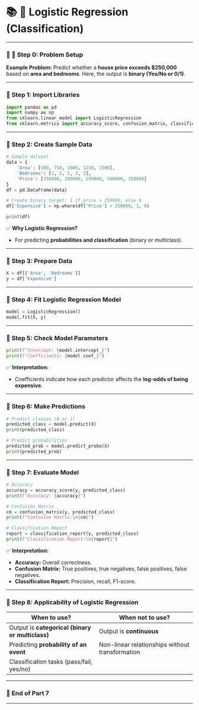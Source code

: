 # 📚 **🌟 Logistic Regression (Classification)**

---

### 📝 **🔹 Step 0: Problem Setup**

**Example Problem:**
Predict whether a **house price exceeds \$250,000** based on **area and bedrooms**. Here, the output is **binary (Yes/No or 0/1)**.

---

### 🔹 **Step 1: Import Libraries**

```python
import pandas as pd
import numpy as np
from sklearn.linear_model import LogisticRegression
from sklearn.metrics import accuracy_score, confusion_matrix, classification_report
```

---

### 🔹 **Step 2: Create Sample Data**

```python
# Sample dataset
data = {
    'Area': [500, 750, 1000, 1250, 1500],
    'Bedrooms': [1, 2, 2, 3, 3],
    'Price': [150000, 200000, 250000, 300000, 350000]
}
df = pd.DataFrame(data)

# Create binary target: 1 if price > 250000, else 0
df['Expensive'] = np.where(df['Price'] > 250000, 1, 0)

print(df)
```

✅ **Why Logistic Regression?**

* For predicting **probabilities and classification** (binary or multiclass).

---

### 🔹 **Step 3: Prepare Data**

```python
X = df[['Area', 'Bedrooms']]
y = df['Expensive']
```

---

### 🔹 **Step 4: Fit Logistic Regression Model**

```python
model = LogisticRegression()
model.fit(X, y)
```

---

### 🔹 **Step 5: Check Model Parameters**

```python
print(f"Intercept: {model.intercept_}")
print(f"Coefficients: {model.coef_}")
```

✅ **Interpretation:**

* Coefficients indicate how each predictor affects the **log-odds of being expensive**.

---

### 🔹 **Step 6: Make Predictions**

```python
# Predict classes (0 or 1)
predicted_class = model.predict(X)
print(predicted_class)

# Predict probabilities
predicted_prob = model.predict_proba(X)
print(predicted_prob)
```

---

### 🔹 **Step 7: Evaluate Model**

```python
# Accuracy
accuracy = accuracy_score(y, predicted_class)
print(f"Accuracy: {accuracy}")

# Confusion Matrix
cm = confusion_matrix(y, predicted_class)
print(f"Confusion Matrix:\n{cm}")

# Classification Report
report = classification_report(y, predicted_class)
print(f"Classification Report:\n{report}")
```

✅ **Interpretation:**

* **Accuracy:** Overall correctness.
* **Confusion Matrix:** True positives, true negatives, false positives, false negatives.
* **Classification Report:** Precision, recall, F1-score.

---

### 🔹 **Step 8: Applicability of Logistic Regression**

| **When to use?**                                 | **When not to use?**                            |
| ------------------------------------------------ | ----------------------------------------------- |
| Output is **categorical (binary or multiclass)** | Output is **continuous**                        |
| Predicting **probability of an event**           | Non-linear relationships without transformation |
| Classification tasks (pass/fail, yes/no)         |                                                 |

---

### 📝 **End of Part 7**

---


